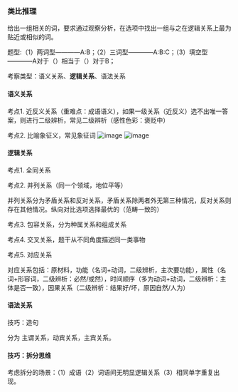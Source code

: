 ### 类比推理
给出一组相关的词，要求通过观察分析，在选项中找出一组与之在逻辑关系上最为贴近或相似的词。

题型:（1）两词型————A:B；（2）三词型————A:B:C；（3）填空型————A对于（）相当于（）对于B；

考察类型：语义关系、**逻辑关系**、语法关系
#### 语义关系
考点1. 近反义关系（重难点：成语语义），如果一级关系（近反义）选不出唯一答案，则进行二级辨析，常见二级辨析（感性色彩：褒贬中）

考点2. 比喻象征义，常见象征词
![image](https://user-images.githubusercontent.com/59638134/124163973-cb13ec80-dad2-11eb-92d1-449c66ffa586.png)
![image](https://user-images.githubusercontent.com/59638134/124164406-2ba32980-dad3-11eb-9679-a777ff4e37a3.png)
#### 逻辑关系

考点1. 全同关系

考点2. 并列关系（同一个领域，地位平等） 

并列关系分为矛盾关系和反对关系，矛盾关系除两者外无第三种情况，反对关系则存在其他情况。纵向对比选项选择最优的（范畴一致的）

考点3. 包容关系，分为种属关系和组成关系

考点4. 交叉关系，题干从不同角度描述同一类事物

考点5. 对应关系

对应关系包括：原材料，功能（名词+动词，二级辨析，主次要功能），属性（名词+形容词，二级辨析：必然/或然），时间顺序（多为动词+动词，二级辨析：主体是否一致），因果关系（二级辨析：结果好/坏，原因自然/人为）
#### 语法关系
技巧：造句

分为 主谓关系，动宾关系，主宾关系。
#### 技巧：拆分思维
考虑拆分的场景：（1）成语（2）词语间无明显逻辑关系（3）相同单字重复出现。
